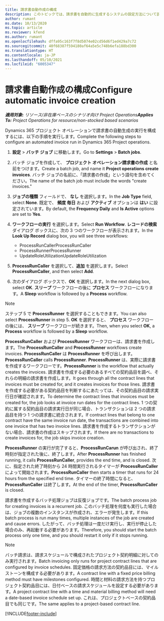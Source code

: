 ```yaml
---
title: 請求書自動作成の構成
description: このトピックでは、請求書を自動的に生成するシステムの設定方法について説明します。
author: rumant
ms.date: 10/13/2020
ms.topic: article
ms.reviewer: kfend
ms.author: rumant
ms.openlocfilehash: dffa95c163f7f8d5074e02cd56d6f1ed429a7c72
ms.sourcegitcommit: 40f68387f594180af64a5e5c748b6efa188bd300
ms.translationtype: HT
ms.contentlocale: ja-JP
ms.lasthandoff: 05/10/2021
ms.locfileid: "6005347"
---
```

# <a name="configure-automatic-invoice-creation"></a><span data-ttu-id="8b21e-103">請求書自動作成の構成</span><span class="sxs-lookup"><span data-stu-id="8b21e-103">Configure automatic invoice creation</span></span>

<span data-ttu-id="8b21e-104">_**適用対象:** リソース/非在庫ベースのシナリオ向け Project Operations_</span><span class="sxs-lookup"><span data-stu-id="8b21e-104">_**Applies To:** Project Operations for resource/non-stocked based scenarios_</span></span>


<span data-ttu-id="8b21e-105">Dynamics 365 プロジェクト オペレーションで請求書の自動生成の実行を構成するには、以下の手順を実行します。</span><span class="sxs-lookup"><span data-stu-id="8b21e-105">Complete the following steps to configure an automated invoice run in Dynamics 365 Project operations.</span></span>

1. <span data-ttu-id="8b21e-106">**設定** > **バッチ ジョブ** に移動します。</span><span class="sxs-lookup"><span data-stu-id="8b21e-106">Go to **Settings** > **Batch jobs**.</span></span>
2. <span data-ttu-id="8b21e-107">バッチ ジョブを作成して、 **プロジェクト オペレーション請求書の作成** と名前をつけます。</span><span class="sxs-lookup"><span data-stu-id="8b21e-107">Create a batch job, and name it **Project operations create invoices**.</span></span> <span data-ttu-id="8b21e-108">バッチ ジョブの名前に、「請求書の作成」という語句を含めてください。</span><span class="sxs-lookup"><span data-stu-id="8b21e-108">The name of the batch job must include the words "create invoices."</span></span>
3. <span data-ttu-id="8b21e-109">**ジョブの種類** フィールドで、 **なし** を選択します。</span><span class="sxs-lookup"><span data-stu-id="8b21e-109">In the **Job Type** field, select **None**.</span></span> <span data-ttu-id="8b21e-110">既定で、 **頻度 毎日** および **アクティブ** オプションは **はい** に設定されています。</span><span class="sxs-lookup"><span data-stu-id="8b21e-110">By default, the **Frequency Daily** and **Is Active** options are set to **Yes**.</span></span>
4. <span data-ttu-id="8b21e-111">**ワークフローの実行** を選択します。</span><span class="sxs-lookup"><span data-stu-id="8b21e-111">Select **Run Workflow**.</span></span> <span data-ttu-id="8b21e-112">**レコードの検索** ダイアログ ボックスに、次の 3 つのワークフローが表示されます。</span><span class="sxs-lookup"><span data-stu-id="8b21e-112">In the **Look Up Record** dialog box, you will see three workflows:</span></span>

    - <span data-ttu-id="8b21e-113">ProcessRunCaller</span><span class="sxs-lookup"><span data-stu-id="8b21e-113">ProcessRunCaller</span></span>
    - <span data-ttu-id="8b21e-114">ProcessRunner</span><span class="sxs-lookup"><span data-stu-id="8b21e-114">ProcessRunner</span></span>
    - <span data-ttu-id="8b21e-115">UpdateRoleUtilization</span><span class="sxs-lookup"><span data-stu-id="8b21e-115">UpdateRoleUtilization</span></span>

5. <span data-ttu-id="8b21e-116">**ProcessRunCaller** を選択して、**追加** を選択します。</span><span class="sxs-lookup"><span data-stu-id="8b21e-116">Select **ProcessRunCaller**, and then select **Add**.</span></span>
6. <span data-ttu-id="8b21e-117">次のダイアログ ボックスで、**OK** を選択します。</span><span class="sxs-lookup"><span data-stu-id="8b21e-117">In the next dialog box, select **OK**.</span></span> <span data-ttu-id="8b21e-118">**スリープ** ワークフローの後に **プロセス** ワークフローになります。</span><span class="sxs-lookup"><span data-stu-id="8b21e-118">A **Sleep** workflow is followed by a **Process** workflow.</span></span>

  > [!NOTE]
  > <span data-ttu-id="8b21e-119">ステップ 5 で **ProcessRunner** を選択することもできます。</span><span class="sxs-lookup"><span data-stu-id="8b21e-119">You can also select **ProcessRunner** in step 5.</span></span> <span data-ttu-id="8b21e-120">**OK** を選択すると、 **プロセス** ワークフロー の後には、 **スリープ** ワークフローが続きます。</span><span class="sxs-lookup"><span data-stu-id="8b21e-120">Then, when you select **OK**, a **Process** workflow is followed by a **Sleep** workflow.</span></span>

<span data-ttu-id="8b21e-121">**ProcessRunCaller** および **ProcessRunner** ワークフローは、請求書を作成します。</span><span class="sxs-lookup"><span data-stu-id="8b21e-121">The **ProcessRunCaller** and **ProcessRunner** workflows create invoices.</span></span> <span data-ttu-id="8b21e-122">**ProcessRunCaller** は **ProcessRunner** を呼び出します。</span><span class="sxs-lookup"><span data-stu-id="8b21e-122">**ProcessRunCaller** calls **ProcessRunner**.</span></span> <span data-ttu-id="8b21e-123">**ProcessRunner** は、実際に請求書を作成するワークフローです。</span><span class="sxs-lookup"><span data-stu-id="8b21e-123">**ProcessRunner** is the workflow that actually creates the invoices.</span></span> <span data-ttu-id="8b21e-124">請求書を作成する必要のあるすべての契約品目を調べ、それらの明細の請求書を作成します。</span><span class="sxs-lookup"><span data-stu-id="8b21e-124">It goes through all the contract lines that invoices must be created for, and it creates invoices for those lines.</span></span> <span data-ttu-id="8b21e-125">請求書を作成する必要がある契約品目を判断するにあたっては、その契約品目の請求実行日が確認されます。</span><span class="sxs-lookup"><span data-stu-id="8b21e-125">To determine the contract lines that invoices must be created for, the job looks at invoice run dates for the contract lines.</span></span> <span data-ttu-id="8b21e-126">1 つの契約に属する契約品目の請求実行日が同じ場合、トランザクションは 2 つの請求品目を持つ 1 つの請求書に統合されます。</span><span class="sxs-lookup"><span data-stu-id="8b21e-126">If contract lines that belong to one contract have the same invoice run date, the transactions are combined into one invoice that has two invoice lines.</span></span> <span data-ttu-id="8b21e-127">請求書を作成するトランザクションがない場合、請求書の作成はスキップされます。</span><span class="sxs-lookup"><span data-stu-id="8b21e-127">If there are no transactions to create invoices for, the job skips invoice creation.</span></span>

<span data-ttu-id="8b21e-128">**ProcessRunner** の実行が完了すると、**ProcessRunCarun** が呼び出され、終了時刻が指定された後に、終了します。</span><span class="sxs-lookup"><span data-stu-id="8b21e-128">After **ProcessRunner** has finished running, it calls **ProcessRunCaller**, provides the end time, and is closed.</span></span> <span data-ttu-id="8b21e-129">次に、指定された終了時刻から 24 時間実行されるタイマーが **ProcessRunCaller** によって開始されます。</span><span class="sxs-lookup"><span data-stu-id="8b21e-129">**ProcessRunCaller** then starts a timer that runs for 24 hours from the specified end time.</span></span> <span data-ttu-id="8b21e-130">タイマーの終了時間になると、**ProcessRunCaller** は終了します。</span><span class="sxs-lookup"><span data-stu-id="8b21e-130">At the end of the timer, **ProcessRunCaller** is closed.</span></span>

<span data-ttu-id="8b21e-131">請求書を作成するバッチ処理ジョブは反復ジョブです。</span><span class="sxs-lookup"><span data-stu-id="8b21e-131">The batch process job for creating invoices is a recurrent job.</span></span> <span data-ttu-id="8b21e-132">このバッチ処理を何度も実行した場合は、ジョブの複数のインスタンスが作成され、エラーが発生します。</span><span class="sxs-lookup"><span data-stu-id="8b21e-132">If this batch process is run many times, multiple instances of the job are created and cause errors.</span></span> <span data-ttu-id="8b21e-133">したがって、バッチ処理は一度だけ実行し、実行が停止した場合のみ、再起動する必要があります。</span><span class="sxs-lookup"><span data-stu-id="8b21e-133">Therefore, you should start the batch process only one time, and you should restart it only if it stops running.</span></span>

> [!NOTE]
> <span data-ttu-id="8b21e-134">バッチ請求は、請求スケジュールで構成されたプロジェクト契約明細に対してのみ実行されます。</span><span class="sxs-lookup"><span data-stu-id="8b21e-134">Batch invoicing only runs for project contract lines that are configured by invoice schedules.</span></span> <span data-ttu-id="8b21e-135">固定価格の請求方法の契約品目には、マイルストーンを構成する必要があります。</span><span class="sxs-lookup"><span data-stu-id="8b21e-135">A contract line with a fixed price billing method must have milestones configured.</span></span> <span data-ttu-id="8b21e-136">時間と材料の請求方法を持つプロジェクト契約品目には、日付ベースの請求スケジュールを設定する必要があります。</span><span class="sxs-lookup"><span data-stu-id="8b21e-136">A project contract line with a time and material billing method will need a date-based invoice schedule set up.</span></span> <span data-ttu-id="8b21e-137">これは、プロジェクトベースの契約品目でも同じです。</span><span class="sxs-lookup"><span data-stu-id="8b21e-137">The same applies to a project-based contract line.</span></span>     


[!INCLUDE[footer-include](../includes/footer-banner.md)]